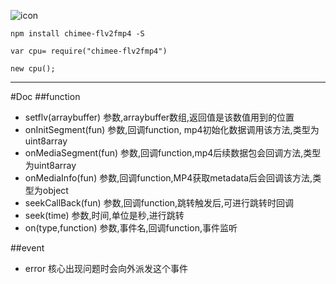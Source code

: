 ![icon](http://gao111.top/icon/giticon.png)

```
npm install chimee-flv2fmp4 -S

var cpu= require("chimee-flv2fmp4")

new cpu();
```
-----------------
#Doc
##function
* setflv(arraybuffer) 参数,arraybuffer数组,返回值是该数值用到的位置
* onInitSegment(fun)  参数,回调function, mp4初始化数据调用该方法,类型为uint8array
* onMediaSegment(fun) 参数,回调function,mp4后续数据包会回调方法,类型为uint8array
* onMediaInfo(fun)    参数,回调function,MP4获取metadata后会回调该方法,类型为object
* seekCallBack(fun)   参数,回调function,跳转触发后,可进行跳转时回调
* seek(time)          参数,时间,单位是秒,进行跳转
* on(type,function)   参数,事件名,回调function,事件监听

##event
* error 核心出现问题时会向外派发这个事件
	